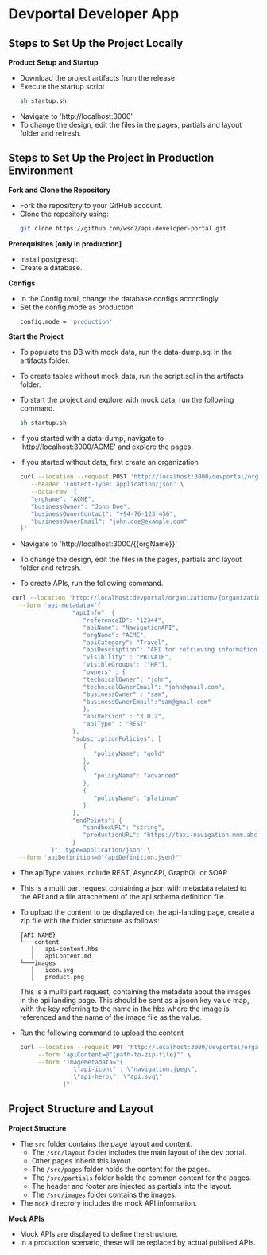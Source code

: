 # Devportal Developer App

## Steps to Set Up the Project Locally

**Product Setup and Startup**
   - Download the project artifacts from the release
   - Execute the startup script
      ```bash
      sh startup.sh
      ```
   - Navigate to 'http://localhost:3000'
   - To change the design, edit the files in the pages, partials and layout folder and refresh.

## Steps to Set Up the Project in Production Environment

**Fork and Clone the Repository**
   - Fork the repository to your GitHub account.
   - Clone the repository using:
     ```bash
     git clone https://github.com/wso2/api-developer-portal.git
     ```

**Prerequisites [only in production]**
   - Install postgresql.
   - Create a database.

**Configs**
   - In the Config.toml, change the database configs accordingly.
   - Set the config.mode as production
      ```bash
      config.mode = 'production'
      ```

**Start the Project**

   - To populate the DB with mock data, run the data-dump.sql in the artifacts folder.

   - To create tables without mock data, run the script.sql in the artifacts folder.

   - To start the project and explore with mock data, run the following command.
      ```bash
     sh startup.sh
     ```
   - If you started with a data-dump, navigate to 'http://localhost:3000/ACME' and explore the pages.

   - If you started without data, first create an organization
      ```bash
      curl --location --request POST 'http://localhost:3000/devportal/organizations' \
         --header 'Content-Type: application/json' \
         --data-raw '{
         "orgName": "ACME",
         "businessOwner": "John Doe",
         "businessOwnerContact": "+94-76-123-456",
         "businessOwnerEmail": "john.doe@example.com"
      }'
     ```

   - Navigate to 'http://localhost:3000/{{orgName}}'
  
   - To change the design, edit the files in the pages, partials and layout folder and refresh.

   -  To create APIs, run the following command.
   ```bash
    curl --location 'http://localhost:devportal/organizations/{organizationID}/apis' \
      --form 'api-metadata="{
                     "apiInfo": { 
                        "referenceID": "12344",
                        "apiName": "NavigationAPI",
                        "orgName": "ACME",
                        "apiCategory": "Travel",
                        "apiDescription": "API for retrieving information about hotels and managing reservations",
                        "visibility" : "PRIVATE",
                        "visibleGroups": ["HR"],
                        "owners" : {
                        "technicalOwner": "john",
                        "technicalOwnerEmail": "john@gmail.com",
                        "businessOwner" : "sam",
                        "businessOwnerEmail":"sam@gmail.com"
                        },
                        "apiVersion" : "3.0.2",
                        "apiType" : "REST"    
                     },
                     "subscriptionPolicies": [
                        {
                           "policyName": "gold"
                        },
                        {
                           "policyName": "advanced"
                        },
                        {
                           "policyName": "platinum"
                        }
                     ],
                     "endPoints": {
                        "sandboxURL": "string",
                        "productionURL": "https://taxi-navigation.mnm.abc.com"
                     }
               }"; type=application/json' \
      --form 'apiDefinition=@"{apiDefinition.json}"'
   ```
-  The apiType values include REST, AsyncAPI, GraphQL or SOAP

-  This is a multi part request containing a json with metadata related to the API and a file attachement of the api schema definition file.

-  To upload the content to be displayed on the api-landing page, create a zip file with the folder structure as follows:
   ```
   {API NAME}
   └───content
      │   api-content.hbs
      │   apiContent.md
   └───images
      │   icon.svg
      │   product.png
   ```
   This is a mullti part request, containing the metadata about the images in the api landing page. This should be sent as a jsoon key value map,
   with the key referring to the name in the hbs where the image is referenced and the name of the image file as the value.
- Run the following command to upload the content
   ```bash
   curl --location --request PUT 'http://localhost:3000/devportal/organizations/{organizationID}/apis/{apiID}/template' \
        --form 'apiContent=@"{path-to-zip-file}"' \
        --form 'imageMetadata="{
                  \"api-icon\" : \"navigation.jpeg\",
                  \"api-hero\": \"api.svg\"
               }"'
   ```

## Project Structure and Layout

**Project Structure**
   - The `src` folder contains the page layout and content.
        - The `/src/layout` folder includes the main layout of the dev portal.
        - Other pages inherit this layout.
        - The `/src/pages` folder holds the content for the pages.
        - The `/src/partials` folder holds the common content for the pages.
        - The header and footer are injected as partials into the layout.
        - The `/src/images` folder contains the images.
   - The `mock` direcrory includes the mock API information.
  
**Mock APIs**
   - Mock APIs are displayed to define the structure.
   - In a production scenario, these will be replaced by actual publised APIs.
